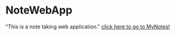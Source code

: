 # NoteWebApp
"This is a note taking web application."
[click here to go to MyNotes!](https://himanshuraj524.github.io/NoteWebApp/)
